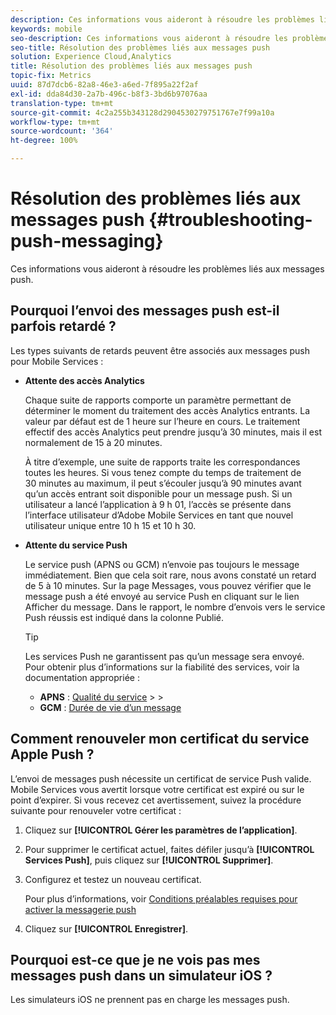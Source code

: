 ```yaml
---
description: Ces informations vous aideront à résoudre les problèmes liés aux messages push.
keywords: mobile
seo-description: Ces informations vous aideront à résoudre les problèmes liés aux messages push.
seo-title: Résolution des problèmes liés aux messages push
solution: Experience Cloud,Analytics
title: Résolution des problèmes liés aux messages push
topic-fix: Metrics
uuid: 87d7dcb6-82a8-46e3-a6ed-7f895a22f2af
exl-id: dda84d30-2a7b-496c-b8f3-3bd6b97076aa
translation-type: tm+mt
source-git-commit: 4c2a255b343128d2904530279751767e7f99a10a
workflow-type: tm+mt
source-wordcount: '364'
ht-degree: 100%

---
```


# Résolution des problèmes liés aux messages push {#troubleshooting-push-messaging}

Ces informations vous aideront à résoudre les problèmes liés aux messages push.

## Pourquoi l’envoi des messages push est-il parfois retardé ?

Les types suivants de retards peuvent être associés aux messages push pour Mobile Services :

* **Attente des accès Analytics**

   Chaque suite de rapports comporte un paramètre permettant de déterminer le moment du traitement des accès Analytics entrants. La valeur par défaut est de 1 heure sur l’heure en cours. Le traitement effectif des accès Analytics peut prendre jusqu’à 30 minutes, mais il est normalement de 15 à 20 minutes.

   À titre d’exemple, une suite de rapports traite les correspondances toutes les heures. Si vous tenez compte du temps de traitement de 30 minutes au maximum, il peut s’écouler jusqu’à 90 minutes avant qu’un accès entrant soit disponible pour un message push. Si un utilisateur a lancé l’application à 9 h 01, l’accès se présente dans l’interface utilisateur d’Adobe Mobile Services en tant que nouvel utilisateur unique entre 10 h 15 et 10 h 30.

* **Attente du service Push**

   Le service push (APNS ou GCM) n’envoie pas toujours le message immédiatement. Bien que cela soit rare, nous avons constaté un retard de 5 à 10 minutes. Sur la page Messages, vous pouvez vérifier que le message push a été envoyé au service Push en cliquant sur le lien Afficher du message. Dans le rapport, le nombre d’envois vers le service Push réussis est indiqué dans la colonne Publié.

   >[!TIP]
   >
   >Les services Push ne garantissent pas qu’un message sera envoyé. Pour obtenir plus d’informations sur la fiabilité des services, voir la documentation appropriée :
   >
   >* **APNS** : [Qualité du service](https://developer.apple.com/documentation/usernotifications)
      >
      >
   * **GCM** : [Durée de vie d’un message](https://developers.google.com/cloud-messaging/concept-options)


## Comment renouveler mon certificat du service Apple Push ?

L’envoi de messages push nécessite un certificat de service Push valide. Mobile Services vous avertit lorsque votre certificat est expiré ou sur le point d’expirer. Si vous recevez cet avertissement, suivez la procédure suivante pour renouveler votre certificat :

1. Cliquez sur **[!UICONTROL Gérer les paramètres de l’application]**.
2. Pour supprimer le certificat actuel, faites défiler jusqu’à **[!UICONTROL Services Push]**, puis cliquez sur **[!UICONTROL Supprimer]**.
3. Configurez et testez un nouveau certificat.

   Pour plus d’informations, voir [Conditions préalables requises pour activer la messagerie push](/help/using/c-manage-app-settings/c-mob-confg-app/configure-push-messaging/prerequisites-push-messaging.md)

4. Cliquez sur **[!UICONTROL Enregistrer]**.

## Pourquoi est-ce que je ne vois pas mes messages push dans un simulateur iOS ?

Les simulateurs iOS ne prennent pas en charge les messages push.
